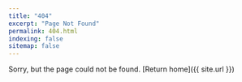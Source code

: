 ```yaml
---
title: "404"
excerpt: "Page Not Found"
permalink: 404.html
indexing: false
sitemap: false
---
```


Sorry, but the page could not be found. [Return home]({{ site.url }})
